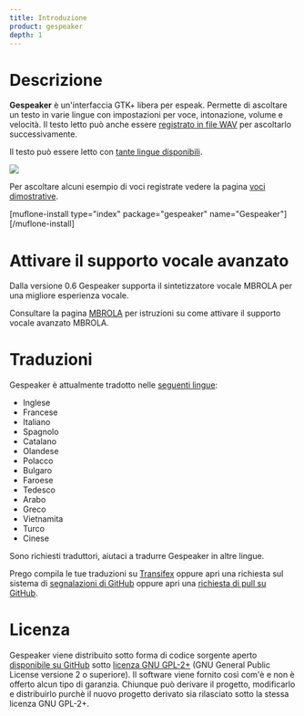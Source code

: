 ```yaml
---
title: Introduzione
product: gespeaker
depth: 1
---
```


# Descrizione

**Gespeaker** è un'interfaccia GTK+ libera per espeak. Permette di ascoltare un testo in varie lingue con impostazioni per voce, intonazione, volume e velocità. Il testo letto può anche essere [registrato in file WAV](../demo) per ascoltarlo successivamente.

Il testo può essere letto con [tante lingue disponibili](../languages).

![](/resources/gespeaker/archive/latest/italian/main.png?classes=center)

Per ascoltare alcuni esempio di voci registrate vedere la pagina [voci dimostrative](../demo).

[muflone-install type="index" package="gespeaker" name="Gespeaker"][/muflone-install]

# Attivare il supporto vocale avanzato

Dalla versione 0.6 Gespeaker supporta il sintetizzatore vocale MBROLA per una migliore esperienza vocale.

Consultare la pagina [MBROLA](../mbrola) per istruzioni su come attivare il supporto vocale avanzato MBROLA.

# Traduzioni

Gespeaker è attualmente tradotto nelle [seguenti lingue](../languages):

* Inglese
* Francese
* Italiano
* Spagnolo
* Catalano
* Olandese
* Polacco
* Bulgaro
* Faroese
* Tedesco
* Arabo
* Greco
* Vietnamita
* Turco
* Cinese

Sono richiesti traduttori, aiutaci a tradurre Gespeaker in altre lingue.

Prego compila le tue traduzioni su [Transifex](https://www.transifex.com/projects/p/gespeaker/) oppure apri una richiesta sul sistema di [segnalazioni di GitHub](https://github.com/muflone/gespeaker/issues) oppure apri una [richiesta di pull su GitHub](https://github.com/muflone/gespeaker/pulls).

# Licenza

Gespeaker viene distribuito sotto forma di codice sorgente aperto [disponibile su GitHub](https://github.com/muflone/gespeaker) sotto [licenza GNU GPL-2+](https://www.gnu.org/licenses/gpl-2.0.html) (GNU General Public License versione 2 o superiore). Il software viene fornito così com'è e non è offerto alcun tipo di garanzia. Chiunque può derivare il progetto, modificarlo e distribuirlo purchè il nuovo progetto derivato sia rilasciato sotto la stessa licenza GNU GPL-2+.